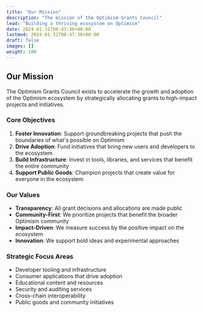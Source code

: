 ```yaml
---
title: "Our Mission"
description: "The mission of the Optimism Grants Council"
lead: "Building a thriving ecosystem on Optimism"
date: 2024-01-31T08:47:36+00:00
lastmod: 2024-01-31T08:47:36+00:00
draft: false
images: []
weight: 100
---
```


## Our Mission

The Optimism Grants Council exists to accelerate the growth and adoption of the Optimism ecosystem by strategically allocating grants to high-impact projects and initiatives.

### Core Objectives

1. **Foster Innovation**: Support groundbreaking projects that push the boundaries of what's possible on Optimism
2. **Drive Adoption**: Fund initiatives that bring new users and developers to the ecosystem
3. **Build Infrastructure**: Invest in tools, libraries, and services that benefit the entire community
4. **Support Public Goods**: Champion projects that create value for everyone in the ecosystem

### Our Values

- **Transparency**: All grant decisions and allocations are made public
- **Community-First**: We prioritize projects that benefit the broader Optimism community
- **Impact-Driven**: We measure success by the positive impact on the ecosystem
- **Innovation**: We support bold ideas and experimental approaches

### Strategic Focus Areas

- Developer tooling and infrastructure
- Consumer applications that drive adoption
- Educational content and resources
- Security and auditing services
- Cross-chain interoperability
- Public goods and community initiatives
